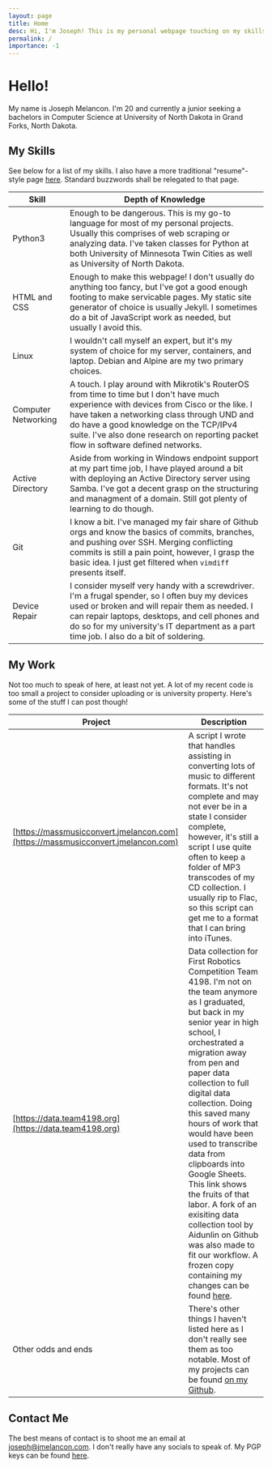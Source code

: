 ```yaml
---
layout: page
title: Home
desc: Hi, I'm Joseph! This is my personal webpage touching on my skills and projects. 
permalink: /
importance: -1
---
```


# Hello!

My name is Joseph Melancon. I'm 20 and currently a junior seeking a 
bachelors in Computer Science at University of North Dakota in Grand Forks,
North Dakota.

## My Skills

See below for a list of my skills. I also have a more traditional
"resume"-style page [here](/resume). Standard buzzwords shall be
relegated to that page.

| Skill | Depth of Knowledge |
|-------|--------------------|
| Python3 | Enough to be dangerous. This is my go-to language for most of my personal projects. Usually this comprises of web scraping or analyzing data. I've taken classes for Python at both University of Minnesota Twin Cities as well as University of North Dakota. |
| HTML and CSS | Enough to make this webpage! I don't usually do anything too fancy, but I've got a good enough footing to make servicable pages. My static site generator of choice is usually Jekyll. I sometimes do a bit of JavaScript work as needed, but usually I avoid this. |
| Linux | I wouldn't call myself an expert, but it's my system of choice for my server, containers, and laptop. Debian and Alpine are my two primary choices. |
| Computer Networking | A touch. I play around with Mikrotik's RouterOS from time to time but I don't have much experience with devices from Cisco or the like. I have taken a networking class through UND and do have a good knowledge on the TCP/IPv4 suite. I've also done research on reporting packet flow in software defined networks. |
| Active Directory | Aside from working in Windows endpoint support at my part time job, I have played around a bit with deploying an Active Directory server using Samba. I've got a decent grasp on the structuring and managment of a domain. Still got plenty of learning to do though. |
| Git | I know a bit. I've managed my fair share of Github orgs and know the basics of commits, branches, and pushing over SSH. Merging conflicting commits is still a pain point, however, I grasp the basic idea. I just get filtered when `vimdiff` presents itself. |
| Device Repair | I consider myself very handy with a screwdriver. I'm a frugal spender, so I often buy my devices used or broken and will repair them as needed. I can repair laptops, desktops, and cell phones and do so for my university's IT department as a part time job. I also do a bit of soldering. |

## My Work

Not too much to speak of here, at least not yet. A lot of my recent code is too 
small a project to consider uploading or is university property. 
Here's some of the stuff I can post though!

| Project | Description |
|---------|-------------|
| [https://massmusicconvert.jmelancon.com](https://massmusicconvert.jmelancon.com) | A script I wrote that handles assisting in converting lots of music to different formats. It's not complete and may not ever be in a state I consider complete, however, it's still a script I use quite often to keep a folder of MP3 transcodes of my CD collection. I usually rip to Flac, so this script can get me to a format that I can bring into iTunes. |
| [https://data.team4198.org](https://data.team4198.org) | Data collection for First Robotics Competition Team 4198. I'm not on the team anymore as I graduated, but back in my senior year in high school, I orchestrated a migration away from pen and paper data collection to full digital data collection. Doing this saved many hours of work that would have been used to transcribe data from clipboards into Google Sheets. This link shows the fruits of that labor. A fork of an exisiting data collection tool by Aidunlin on Github was also made to fit our workflow. A frozen copy containing my changes can be found [here](https://github.com/jmelancon/MeanScout_4198). |
| Other odds and ends | There's other things I haven't listed here as I don't really see them as too notable. Most of my projects can be found [on my Github](https://github.com/jmelancon). |

## Contact Me

The best means of contact is to shoot me an email at [joseph@jmelancon.com](mailto:joseph@jmelancon.com). 
I don't really have any socials to speak of. My PGP keys can be found [here](https://keys.jmelancon.com/).

